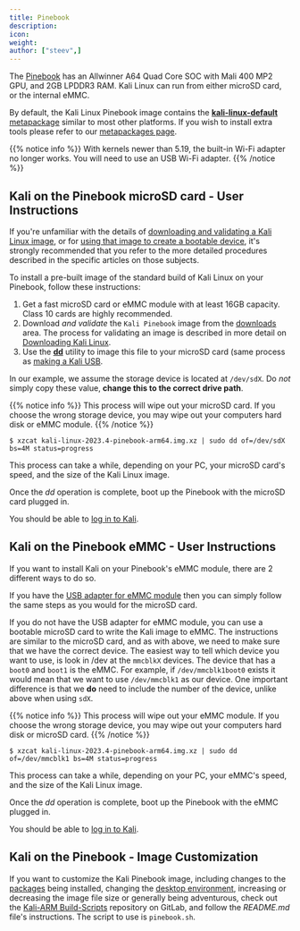 ```yaml
---
title: Pinebook
description:
icon:
weight:
author: ["steev",]
---
```


The [Pinebook](https://www.pine64.org/pinebook/) has an Allwinner A64 Quad Core SOC with Mali 400 MP2 GPU, and 2GB LPDDR3 RAM. Kali Linux can run from either microSD card, or the internal eMMC.

By default, the Kali Linux Pinebook image contains the [**kali-linux-default** metapackage](/docs/general-use/metapackages/) similar to most other platforms. If you wish to install extra tools please refer to our [metapackages page](/docs/general-use/metapackages/).

{{% notice info %}}
With kernels newer than 5.19, the built-in Wi-Fi adapter no longer works. You will need to use an USB Wi-Fi adapter.
{{% /notice %}}

## Kali on the Pinebook microSD card - User Instructions

If you're unfamiliar with the details of [downloading and validating a Kali Linux image](/docs/introduction/download-official-kali-linux-images/), or for [using that image to create a bootable device](/docs/usb/live-usb-install-with-windows/), it's strongly recommended that you refer to the more detailed procedures described in the specific articles on those subjects.

To install a pre-built image of the standard build of Kali Linux on your Pinebook, follow these instructions:

1. Get a fast microSD card or eMMC module with at least 16GB capacity. Class 10 cards are highly recommended.
2. Download _and validate_ the `Kali Pinebook` image from the [downloads](/get-kali/) area. The process for validating an image is described in more detail on [Downloading Kali Linux](/docs/introduction/download-official-kali-linux-images/).
3. Use the **[dd](https://manpages.debian.org/testing/coreutils/dd.1.en.html)** utility to image this file to your microSD card (same process as [making a Kali USB](/docs/usb/live-usb-install-with-windows/).

In our example, we assume the storage device is located at `/dev/sdX`. Do _not_ simply copy these value, **change this to the correct drive path**.

{{% notice info %}}
This process will wipe out your microSD card. If you choose the wrong storage device, you may wipe out your computers hard disk or eMMC module.
{{% /notice %}}

```console
$ xzcat kali-linux-2023.4-pinebook-arm64.img.xz | sudo dd of=/dev/sdX bs=4M status=progress
```

This process can take a while, depending on your PC, your microSD card's speed, and the size of the Kali Linux image.

Once the _dd_ operation is complete, boot up the Pinebook with the microSD card plugged in.

You should be able to [log in to Kali](/docs/introduction/default-credentials/).

## Kali on the Pinebook eMMC - User Instructions

If you want to install Kali on your Pinebook's eMMC module, there are 2 different ways to do so.

If you have the [USB adapter for eMMC module](https://pine64.com/product/usb-adapter-for-emmc-module/?v=0446c16e2e66) then you can simply follow the same steps as you would for the microSD card.

If you do not have the USB adapter for eMMC module, you can use a bootable microSD card to write the Kali image to eMMC. The instructions are similar to the microSD card, and as with above, we need to make sure that we have the correct device. The easiest way to tell which device you want to use, is look in /dev at the `mmcblkX` devices. The device that has a `boot0` and `boot1` is the eMMC. For example, if `/dev/mmcblk1boot0` exists it would mean that we want to use `/dev/mmcblk1` as our device. One important difference is that we **do** need to include the number of the device, unlike above when using `sdX`.

{{% notice info %}}
This process will wipe out your eMMC module. If you choose the wrong storage device, you may wipe out your computers hard disk or microSD card.
{{% /notice %}}

```console
$ xzcat kali-linux-2023.4-pinebook-arm64.img.xz | sudo dd of=/dev/mmcblk1 bs=4M status=progress
```

This process can take a while, depending on your PC, your eMMC's speed, and the size of the Kali Linux image.

Once the _dd_ operation is complete, boot up the Pinebook with the eMMC plugged in.

You should be able to [log in to Kali](/docs/introduction/default-credentials/).

## Kali on the Pinebook - Image Customization

If you want to customize the Kali Pinebook image, including changes to the [packages](/docs/general-use/metapackages/) being installed, changing the [desktop environment](/docs/general-use/switching-desktop-environments/), increasing or decreasing the image file size or generally being adventurous, check out the [Kali-ARM Build-Scripts](https://gitlab.com/kalilinux/build-scripts/kali-arm) repository on GitLab, and follow the _README.md_ file's instructions. The script to use is `pinebook.sh`.

